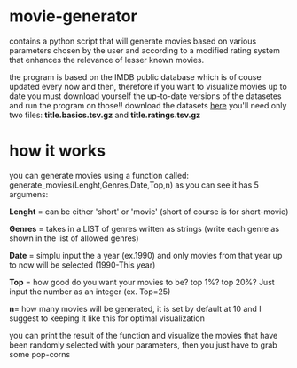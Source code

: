 # movie-generator
contains a python script that will generate movies based on various parameters chosen by the user and according to a modified rating system that enhances the relevance of lesser known movies.

the program is based on the IMDB public database which is of couse updated every now and then, therefore if you want to visualize movies up to date you must 
download yourself the up-to-date versions of the datasetes and run the program on those!!
download the datasets [here](https://datasets.imdbws.com/)
you'll need only two files: **title.basics.tsv.gz**  and  **title.ratings.tsv.gz**
# how it works
you can generate movies using a function called: generate_movies(Lenght,Genres,Date,Top,n) 
as you can see it has 5 argumens:

**Lenght** = can be either 'short' or 'movie' (short of course is for short-movie)

**Genres** = takes in a LIST of genres written as strings (write each genre as shown in the list of allowed genres)

**Date** = simplu input the a year (ex.1990) and only movies from that year up to now will be selected (1990-This year)

**Top** = how good do you want your movies to be? top 1%? top 20%? Just input the number as an integer (ex. Top=25)

**n**= how many movies will be generated, it is set by default at 10 and I suggest to keeping it like this for optimal visualization

you can print the result of the function and visualize the movies that have been randomly selected with your parameters, then you just have to grab some pop-corns
